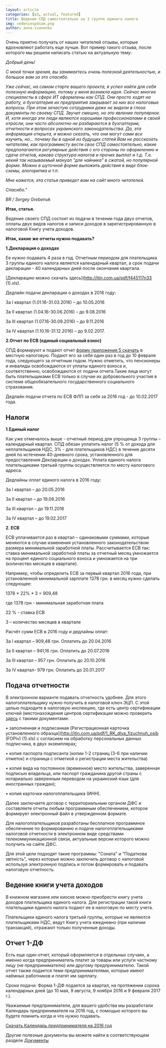 ```yaml
---
layout: article
categories: [a3, actual, featured]
title: Ведение СПД самостоятельно на 3 группе единого налога
img: vedeniespdsam.png
author: anna-ivanenko 
--- 
```

Очень приятно получать от наших читателей отзывы, которые вдохновляют работать еще лучше. Вот пример такого отзыва, после которого мы решили написать статью на актуальную тему:

*Добрый день!*

*С моей точки зрения, вы занимаетесь очень полезной деятельностью, и большое вам за это спасибо.*

*Уже сейчас, на самом старте вашего проекта, я успел найти для себя полезную информацию, потому у меня возникла идея. Сейчас многие специалисты в сфере ИТ оформлены как СПД. Они просто ходят на работу, а бухгалтерия их предприятия закрывает за них все налоговые вопросы. При этом зачастую сотрудники даже не видели в глаза документы по своему СПД. Звучит смешно, но это явление популярное. И, хотя иногда эти люди являются хорошими профессионалами в своей отрасли, они часто абсолютно не разбираются в бухгалтерии, отчетности и вопросах украинского законодательства. Да, эта информация открыта, и можно сказать, что они могут сами все изучить, но... почему бы в одной из будущих статей Вам не рассказать читателям, как программисту вести свое СПД самостоятельно, какие предполагаются регулярные действия с его стороны по оформлению и сдаче отчетов, какова структура налогов и прочих выплат и т.д. Т.е. некий так называемый мануал "для чайника" в сжатой, но популярной форме. Можно в шуточной форме выложить действия в виде блок-схемы, алогоритма и т.п.*

*Мне кажется, эта статья приведет вам на сайт много читателей.*

*Спасибо."*

*BR / Sergey Grebenuk*

**Итак, статья.**

Ведение своего СПД состоит из подачи в течении года двух отчетов, оплаты двух видов налогов и записи доходов в 
зарегистрированную в налоговой Книгу учета доходов.

**Итак, какие же отчеты нужно подавать?**

**1.Декларация о доходах**

Ее нужно подавать 4 раза в год. Отчетным периодом для плательщика 3 группы единого налога является календарный квартал, 
а срок подачи декларации - 40 календарных дней после окончания квартала.

[Декларацию можно скачать здесь](http://itin.com.ua/pdf/f445117n33 (1).xls).

Дедлайн подачи декларации о доходах в 2016 году:

За І квартал (1.01.16-31.03.2016) – до 10.05.2016

За ІІ квартал (1.04.16-30.06.2016) – до 9.08.2016

За ІІІ квартал (1.07.16-30.09.2016) – до 9.11.2016

За ІV квартал (1.10.16-31.12.2016) – до 9.02.2017.


**2.Отчет по ЕСВ (единый социальный взнос)**

СПД формируют и подают  отчет [форму приложения 5 скачать](http://itin.com.ua/pdf/f442135n497.doc) в местную налоговую. Подают его за себя один раз в год до 10
февраля года, следующего за отчетным годом. Нужно отметить, что пенсионеры и инвалиды освобождаются от уплаты единого взноса и, соответственно, освобождаются от подачи отчета.Такие лица могут быть плательщиками ЕСВ только в случае их добровольного участия в системе общеобязательного государственного социального страхования. 

Дедлайн подачи отчета по ЕСВ ФЛП за себя за 2016 год  - до 10.02.2017 года.

## Налоги

**1.Единый налог**

Как уже отмечалось выше - отчетный период для упрощенца 3 группы – календарный квартал. СПД обязан уплатить налог (5 % от дохода для неплательщиков НДС, 3% - для плательщиков НДС) в 
течение десяти дней по истечении 40-дневного срока, установленного для предоставления Декларации о доходах. Уплата единого 
налога плательщиками третьей группы осуществляется по месту налогового адреса.

Дедлайны оплат единого налога в 2016 году:

За І квартал – до 20.05.2016

За ІІ квартал – до 19.08.2016

За ІІІ квартал – до 19.11.2016

За ІV квартал – до 19.02.2017


**2. ЕСВ**

ЕСВ уплачивается раз в квартал – одинаковыми суммами, которые меняются в случае изменения установленного законодательством 
размера минимальной заработной платы. Рассчитывается ЕСВ так: ставка минимальной заработной платы за отчетный месяц умножается
на процент единого социального взноса и умножается на три (количество месяцев в квартале). 

Например, чтобы определить ЕСВ за первый квартал 2016 года, при установленной минимальной зарплате 1378 грн. в месяц нужно сделать следующее:

1378 * 22% * 3 = 909,48

где 1378 грн - минимальная заработная плата

22 % - ставка ЕСВ

3 – количество месяцев в квартале

Расчёт сумм ЕСВ в 2016 году и дедлайны оплат:

За І квартал – 909,48 грн. Оплатить до 20.04.2016

За ІІ квартал – 941,16 грн. Оплатить до 20.07.2016

За ІІІ квартал – 957 грн. Оплатить до 20.10.2016

За ІV квартал- 979 грн. Оплатить до 20.01.2017


## Подача отчетности

В электронном варианте подавать отчетность удобнее. Для этого налогоплательщику нужно получить в налоговой ключ ЭЦП. 
С этой целью подходите в налоговую инспекцию, где есть центр сертификации ключей (местонахождения центров сертификации можно проверить [здесь](http://acskidd.gov.ua/contacts) с такими документами:

• заполненная и подписанная [Регистрационная карточка установленного образца](http://itin.com.ua/pdf/1_RK_dlya_fizuchnuh_osib (FOPiv) (1).xls) с согласием на обработку персональных данных подписчика, в двух экземплярах;

• копия паспорта подписанта (копии 1-2 страниц (3-6 при наличии отметок) и страница с отметкой о регистрации места 
жительства)

• копия вида на постоянное (временное) место жительства, заверенная подписью владельца, или паспорт гражданина другой 
страны с нотариально заверенным переводом на украинский язык (для иностранных граждан);

• копия карточки налогоплательщика (ИНН).

Далее заключаете договор с территориальным органом ДФС и составляете отчеты любым программным обеспечением, которое 
формирует электронный файл в утвержденном формате.

Для налогоплательщиков разработаны бесплатное программное обеспечение по формированию и подаче налогоплательщиками 
налоговой отчетности в электронном виде средствами 
телекоммуникационной связи, актуальные версии которого можно получить на сайте ДФС.

Для этой цели подходят такие программы: "Соната" и "Податкова звітність", через которые можно заключить договор с налоговой используя 
электронную подпись и потом формировать и подавать налоговую отчетность.

## Ведение книги учета доходов
В книжном магазине или киоске можно приобрести книгу учета доходов плательщика единого налога. Для регистрации
такой книги плательщики единого налога подают ее в налоговую по месту учета.

Плательщики единого налога третьей группы, которые не являются плательщиками НДС, ведут Книгу учета  ежедневно 
(при наличии транзакций), отражают только полученные доходы. 

## Отчет 1-ДФ

Есть еще один отчет, который оформляется в отдельных случаях, а именно когда предприниматель платит за товары или услуги частному лицу (не предпринимателю) или другому предпринимателю. Такой отчет также подается теми предпринимателями, которые имеют наёмных работников и платят им зарплату.

Сроки подачи: Форма 1-ДФ подается за квартал, на протяжении сорока календарных дней (до 10 мая, 9 августа, 9 ноября 2016 и 9 февраля 2017 г.). 

Уважаемые предприниматели, для вашего удобства мы разработали Календарь предпринимателя на 2016 год, с помощью которого вы будете помнить когда и что нужно подавать.

[Скачать Календарь предпринимателя на 2016 год](/images/Kalendar.pdf)

Другие полезные документы вы можете найти в соответствующем разделе [Документы](http://itin.com.ua/content/documents.html)
